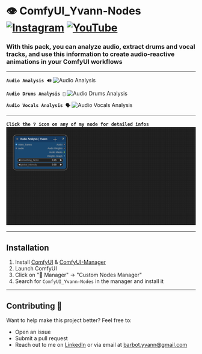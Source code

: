 # 👁️ ComfyUI_Yvann-Nodes  [![Instagram](https://img.shields.io/badge/yvann.mp4-white?style=for-the-badge&logo=instagram&logoColor=E4405F)](https://www.instagram.com/yvann.mp4/) [![YouTube](https://img.shields.io/badge/yvann.mp4-white?style=for-the-badge&logo=youtube&logoColor=FF0000)](https://www.youtube.com/channel/yvann.mp4)




### **With this pack, you can analyze audio, extract drums and vocal tracks, and use this information to create audio-reactive animations in your ComfyUI workflows**
---

**`Audio Analysis 🔊`**
![Audio Analysis](./assets/AudioAnalysis-Demo.gif)

**`Audio Drums Analysis 🥁`**
![Audio Drums Analysis](./assets/AudioDrumsAnalysis-Demo.gif)

**`Audio Vocals Analysis 🗣️`**
![Audio Vocals Analysis](./assets/AudioVocalsAnalysis-Demo.gif)

---

**`Click the ❔ icon on any of my node for detailed infos`**
![Help PopUp](./assets/HelpPopUp-Demo.gif)

---

## Installation
1. Install [ComfyUI](https://github.com/comfyanonymous/ComfyUI) & [ComfyUI-Manager](https://github.com/ltdrdata/ComfyUI-Manager)
2. Launch ComfyUI
3. Click on "🧩 Manager" -> "Custom Nodes Manager"
4. Search for `ComfyUI_Yvann-Nodes` in the manager and install it

---

## Contributing 🙌  
Want to help make this project better? Feel free to:

- Open an issue
- Submit a pull request
- Reach out to me on [LinkedIn](https://www.linkedin.com/in/yvann-barbot/) or via email at [barbot.yvann@gmail.com](mailto:barbot.yvann@gmail.com)
